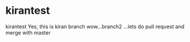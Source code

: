 # kirantest
kirantest
Yes, this is kiran branch
wow...branch2 ...lets do pull request and merge with master
